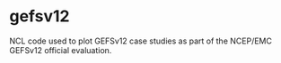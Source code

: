 # gefsv12
NCL code used to plot GEFSv12 case studies as part of the NCEP/EMC GEFSv12 official evaluation.

